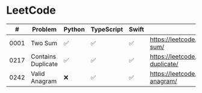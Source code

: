 # LeetCode

|#   | Problem             | Python             | TypeScript        | Swift             | Link                                                       |
|----|---------------------|--------------------|-------------------|-------------------|------------------------------------------------------------|
|0001|Two Sum              |:white_check_mark:  |:white_check_mark: |:white_check_mark: | https://leetcode.com/problems/two-sum/                     |
|0217|Contains Duplicate   |:white_check_mark:  |:white_check_mark: |:white_check_mark: | https://leetcode.com/problems/contains-duplicate/          |
|0242|Valid Anagram        |:x:                 |:white_check_mark: |:white_check_mark: | https://leetcode.com/problems/valid-anagram/               |
